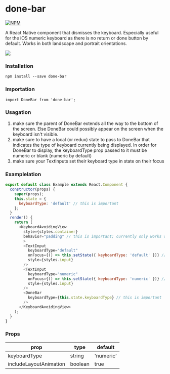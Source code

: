 # done-bar

[![NPM](https://nodei.co/npm/done-bar.png?downloads=true)](https://www.npmjs.com/package/done-bar)

A React Native component that dismisses the keyboard.  Especially useful for the iOS numeric keyboard as there is no return or done button by default.  Works in both landscape and portrait orientations.

![](https://media.giphy.com/media/l3q2Szw5f8tAqgOOY/giphy.gif)

### Installation

`npm install --save done-bar`

### Importation

`import DoneBar from 'done-bar';`

### Usagation
1. make sure the parent of DoneBar extends all the way to the bottom of the screen.  Else DoneBar could possibly appear on the screen when the keyboard isn't visible.
2. make sure to have a local (or redux) state to pass to DoneBar that indicates the type of keyboard currently being displayed.  In order for DoneBar to display, the keyboardType prop passed to it must be numeric or blank (numeric by default)
3. make sure your TextInputs set their keyboard type in state on their focus

### Examplelation
```javascript
export default class Example extends React.Component {
  constructor(props) {
    super(props);
    this.state = {
      keyboardType: 'default' // this is important
    };
  }
  render() {
    return (
      <KeyboardAvoidingView
        style={styles.container}
        behavior="padding" // this is important; currently only works when behavior is padding
        >
        <TextInput
          keyboardType="default"
          onFocus={() => this.setState({ keyboardType: 'default' })} // these are important
          style={styles.input}
        />
        <TextInput
          keyboardType="numeric"
          onFocus={() => this.setState({ keyboardType: 'numeric' })} // these are important
          style={styles.input}
        />
        <DoneBar
          keyboardType={this.state.keyboardType} // this is important
        />
      </KeyboardAvoidingView>
    );
  }
}
```

### Props

| prop                   | type    | default   |
|------------------------|---------|-----------|
| keyboardType           | string  | 'numeric' |
| includeLayoutAnimation | boolean | true      |
